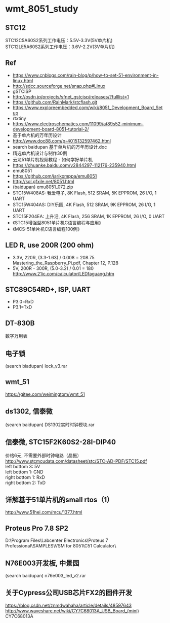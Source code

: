 # wmt_8051_study

## STC12  
STC12C5A60S2系列工作电压：5.5V-3.3V(5V单片机)   
STC12LE5A60S2系列工作电压：3.6V-2.2V(3V单片机)  

## Ref  
* https://www.cnblogs.com/rain-blog/p/how-to-set-51-environment-in-linux.html  
* http://sdcc.sourceforge.net/snap.php#Linux  
* gSTCISP  
* http://osdn.jp/projects/sfnet_gstcisp/releases/?fulllist=1  
* https://github.com/RainMark/stcflash.git  
* https://www.exploreembedded.com/wiki/8051_Development_Board_Setup  
* rtxtiny  
* https://www.electroschematics.com/11099/at89s52-minimum-development-board-8051-tutorial-2/  
* 基于单片机的万年历设计  
* http://www.doc88.com/p-4015132597462.html  
* search baidupan 基于单片机的万年历设计.doc  
* 精选单片机设计与制作30例  
* 云龙51单片机视频教程 - 如何学好单片机  
* https://chuanke.baidu.com/v2844297-112176-235940.html  
* emu8051  
* https://github.com/jarikomppa/emu8051  
* http://sol.gfxile.net/8051.html  
* (baidupan) emu8051_072.zip  
* STC15W408AS: 我爱电子, 8K Flash, 512 SRAM, 5K EPPROM, 26 I/O, 1 UART      
* STC15W404AS: DIY乐园, 4K Flash, 512 SRAM, 9K EPPROM, 26 I/O, 1 UART  
* STC15F204EA: 上升沿, 4K Flash, 256 SRAM, 1K EPPROM, 26 I/O, 0 UART    
* 《STC15增强型8051单片机C语言编程与应用》  
* 《MCS-51单片机C语言编程100例》  

## LED R, use 200R (200 ohm)      
* 3.3V, 220R, (3.3-1.63) / 0.008 = 208.75    
Mastering_the_Raspberry_Pi.pdf, Chapter 12, P.128  
* 5V, 200R - 300R, (5.0-3.2) / 0.01 = 180    
http://www.21ic.com/calculator/LEDfaguang.htm  

## STC89C54RD+, ISP, UART  
* P3.0=RxD  
* P3.1=TxD  

## DT-830B  
数字万用表  

## 电子锁  
(search biadupan) lock_v3.rar  

## wmt_51  
https://gitee.com/weimingtom/wmt_51  

## ds1302, 信泰微    
(search baidupan) DS1302实时时钟模块.rar  

## 信泰微, STC15F2K60S2-28I-DIP40
价格6元, 不需要外部时钟电路（晶振）  
http://www.stcmcudata.com/datasheet/stc/STC-AD-PDF/STC15.pdf  
left bottom 3: 5V  
left bottom 1: GND  
right bottom 1: RxD  
right bottom 2: TxD  

## 详解基于51单片机的small rtos（1）  
http://www.51hei.com/mcu/1377.html  

## Proteus Pro 7.8 SP2  
D:\Program Files\Labcenter Electronics\Proteus 7 Professional\SAMPLES\VSM for 8051\C51 Calculator\  

## N76E003开发板, 中景园  
(search baidupan) n76e003_led_v2.rar    

## 关于Cypress公司USB芯片FX2的固件开发  
https://blog.csdn.net/znmdwahaha/article/details/48597643  
http://www.waveshare.net/wiki/CY7C68013A_USB_Board_(mini)  
CY7C68013A   
